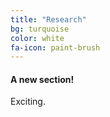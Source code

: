 ```yaml
---
title: "Research"
bg: turquoise
color: white
fa-icon: paint-brush
---
```


#### A new section!
Exciting. 
